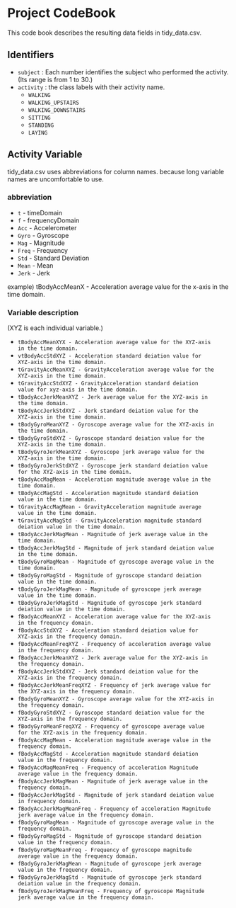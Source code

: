 # Project CodeBook
This code book describes the resulting data fields in tidy_data.csv.

## Identifiers
* <code>subject</code> : Each number identifies the subject who performed the activity. (Its range is from 1 to 30.)
* <code>activity</code> : the class labels with their activity name.
  * <code>WALKING</code>
  * <code>WALKING_UPSTAIRS</code>
  * <code>WALKING_DOWNSTAIRS</code>
  * <code>SITTING</code>
  * <code>STANDING</code>
  * <code>LAYING</code>
  
## Activity Variable
tidy_data.csv uses abbreviations for column names. because long variable names are uncomfortable to use.
  ### abbreviation
  * <code>t</code> - timeDomain
  * <code>f</code> - frequencyDomain
  * <code>Acc</code> - Accelerometer
  * <code>Gyro</code> - Gyroscope
  * <code>Mag</code> - Magnitude
  * <code>Freq</code> - Frequency
  * <code>Std</code> - Standard Deviation
  * <code>Mean</code> - Mean
  * <code>Jerk</code> - Jerk
  
  example) tBodyAccMeanX - Acceleration average value for the x-axis in the time domain.

  ### Variable description
  (XYZ is each individual variable.)
  * <code>tBodyAccMeanXYX - Acceleration average value for the XYZ-axis in the time domain.</code>
  * <code>vtBodyAccStdXYZ - Acceleration standard deiation value for XYZ-axis in the time domain.</code>
  * <code>tGravityAccMeanXYZ - GravityAcceleration average value for the XYZ-axis in the time domain.</code>
  * <code>tGravityAccStdXYZ - GravityAcceleration standard deiation value for xyz-axis in the time domain.</code>
  * <code>tBodyAccJerkMeanXYZ - Jerk average value for the XYZ-axis in the time domain.</code>
  * <code>tBodyAccJerkStdXYZ - Jerk standard deiation value for the XYZ-axis in the time domain.</code>
  * <code>tBodyGyroMeanXYZ - Gyroscope average value for the XYZ-axis in the time domain.</code>
  * <code>tBodyGyroStdXYZ - Gyroscope standard deiation value for the XYZ-axis in the time domain.</code>
  * <code>tBodyGyroJerkMeanXYZ - Gyroscope jerk average value for the XYZ-axis in the time domain.</code>
  * <code>tBodyGyroJerkStdXYZ - Gyroscope jerk standard deiation value for the XYZ-axis in the time domain.</code>
  * <code>tBodyAccMagMean - Acceleration magnitude average value in the time domain.</code>        
  * <code>tBodyAccMagStd - Acceleration magnitude standard deiation value  in the time domain.</code>         
  * <code>tGravityAccMagMean - GravityAcceleration magnitude average value in the time domain.</code>      
  * <code>tGravityAccMagStd - GravityAcceleration magnitude standard deiation value in the time domain.</code>      
  * <code>tBodyAccJerkMagMean - Magnitude of jerk average value in the time domain.</code>  
  * <code>tBodyAccJerkMagStd - Magnitude of jerk standard deiation value in the time domain.</code>     
  * <code>tBodyGyroMagMean - Magnitude of gyroscope average value in the time domain.</code>        
  * <code>tBodyGyroMagStd - Magnitude of gyroscope standard deiation value in the time domain.</code>         
  * <code>tBodyGyroJerkMagMean - Magnitude of gyroscope jerk average value in the time domain.</code>       
  * <code>tBodyGyroJerkMagStd - Magnitude of gyroscope jerk standard deiation value in the time domain.</code>  
  * <code>fBodyAccMeanXYZ - Acceleration average value for the XYZ-axis in the frequency domain.</code>
  * <code>fBodyAccStdXYZ - Acceleration standard deiation value for XYZ-axis in the frequency domain.</code>
  * <code>fBodyAccMeanFreqXYZ - Frequency of acceleration average value in the frequency domain.</code>
  * <code>fBodyAccJerkMeanXYZ - Jerk average value for the XYZ-axis in the frequency domain.</code>
  * <code>fBodyAccJerkStdXYZ - Jerk standard deiation value for the XYZ-axis in the frequency domain.</code>
  * <code>fBodyAccJerkMeanFreqXYZ - Frequency of jerk average value for the XYZ-axis in the frequency domain.</code>
  * <code>fBodyGyroMeanXYZ - Gyroscope average value for the XYZ-axis in the frequency domain.</code>
  * <code>fBodyGyroStdXYZ - Gyroscope standard deiation value for the XYZ-axis in the frequency domain.</code>
  * <code>fBodyGyroMeanFreqXYZ - Frequency of gyroscope average value for the XYZ-axis in the frequency domain.</code>
  * <code>fBodyAccMagMean - Acceleration magnitude average value in the frequency domain.</code>          
  * <code>fBodyAccMagStd - Acceleration magnitude standard deiation value in the frequency domain.</code>        
  * <code>fBodyAccMagMeanFreq - Frequency of acceleration Magnitude average value in the frequency domain.</code>    
  * <code>fBodyAccJerkMagMean - Magnitude of jerk average value in the frequency domain.</code>      
  * <code>fBodyAccJerkMagStd - Magnitude of jerk standard deiation value in frequency domain.</code>        
  * <code>fBodyAccJerkMagMeanFreq - Frequency of acceleration Magnitude jerk average value in the frequency domain.</code>    
  * <code>fBodyGyroMagMean - Magnitude of gyroscope average value in the frequency domain.</code>         
  * <code>fBodyGyroMagStd - Magnitude of gyroscope standard deiation value in the frequency domain.</code>           
  * <code>fBodyGyroMagMeanFreq - Frequency of gyroscope magnitude average value in the frequency domain.</code>     
  * <code>fBodyGyroJerkMagMean - Magnitude of gyroscope jerk average value in the frequency domain.</code>      
  * <code>fBodyGyroJerkMagStd - Magnitude of gyroscope jerk standard deiation value in the frequency domain.</code>      
  * <code>fBodyGyroJerkMagMeanFreq - Frequency of gyroscope Magnitude jerk average value in the frequency domain.</code> 
